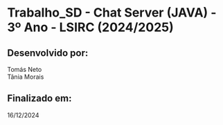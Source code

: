 # Trabalho_SD - Chat Server (JAVA) - 3º Ano - LSIRC (2024/2025)

## Desenvolvido por:
Tomás Neto <br>
Tânia Morais

## Finalizado em:
16/12/2024
